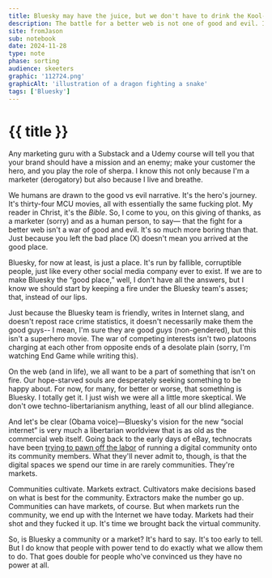 ```yaml
---
title: Bluesky may have the juice, but we don't have to drink the Kool-Aid
description: The battle for a better web is not one of good and evil. It's so much more boring than that.
site: fromJason
sub: notebook
date: 2024-11-28
type: note
phase: sorting
audience: skeeters
graphic: '112724.png'
graphicAlt: 'illustration of a dragon fighting a snake'
tags: ['Bluesky']
---
```

# {{ title }}

Any marketing guru with a Substack and a Udemy course will tell you that your brand should have a mission and an enemy; make your customer the hero, and you play the role of sherpa. I know this not only because I'm a marketer (derogatory) but also because I live and breathe.

We humans are drawn to the good vs evil narrative. It's the hero's journey. It's thirty-four MCU movies, all with essentially the same fucking plot. My reader in Christ, it's the *Bible*. So, I come to you, on this giving of thanks, as a marketer (sorry) and as a human person, to say— that the fight for a better web isn't a war of good and evil. It's so much more boring than that. Just because you left the bad place (X) doesn't mean you arrived at the good place. 

Bluesky, for now at least, is just a place. It's run by fallible, corruptible people, just like every other social media company ever to exist. If we are to make Bluesky the “good place,” well, I don't have all the answers, but I know we should start by keeping a fire under the Bluesky team's asses; that, instead of our lips.

Just because the Bluesky team is friendly, writes in Internet slang, and doesn't repost race crime statistics, it doesn't necessarily make them the good guys-- I mean, I'm sure they are good *guys* (non-gendered), but this isn't a superhero movie. The war of competing interests isn't two platoons charging at each other from opposite ends of a desolate plain (sorry, I'm watching End Game while writing this). 

On the web (and in life), we all want to be a part of something that isn't on fire. Our hope-starved souls are desperately seeking something to be happy about. For now, for many, for better or worse, that something is Bluesky. I totally get it. I just wish we were all a little more skeptical. We don't owe techno-libertarianism anything, least of all our blind allegiance. 

And let's be clear (Obama voice)—Bluesky's vision for the new “social internet” is very much a libertarian worldview that is as old as the commercial web itself. Going back to the early days of eBay, technocrats have been [trying to pawn off the labor](https://pages.ebay.com/services/forum/feedback-foundersnote.html) of running a digital community onto its community members. What they'll never admit to, though, is that the digital spaces we spend our time in are rarely communities. They're markets. 

Communities cultivate. Markets extract. Cultivators make decisions based on what is best for the community. Extractors make the number go up. Communities can have markets, of course. But when markets run the community, we end up with the Internet we have today. Markets had their shot and they fucked it up. It's time we brought back the virtual community. 

So, is Bluesky a community or a market? It's hard to say. It's too early to tell. But I do know that people with power tend to do exactly what we allow them to do. That goes double for people who've convinced us they have no power at all. 

